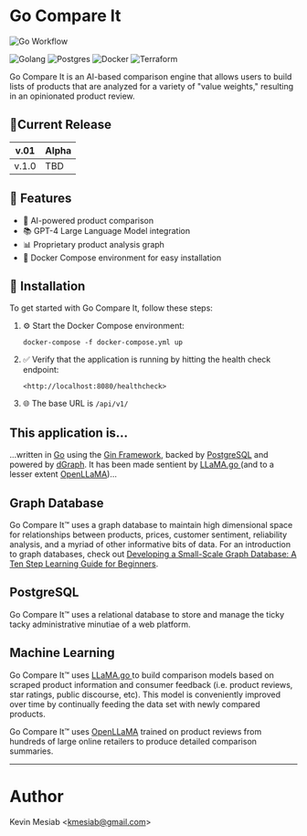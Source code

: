# Go Compare It
![Go Workflow](https://github.com/kmesiab/go-compare-it/actions/workflows/go.yml/badge.svg)

![Golang](https://img.shields.io/badge/Go-00add8.svg?labelColor=171e21&style=for-the-badge&logo=go)
![Postgres](https://img.shields.io/badge/postgres-%23316192.svg?style=for-the-badge&logo=postgresql&logoColor=white)
![Docker](https://img.shields.io/badge/docker-%230db7ed.svg?style=for-the-badge&logo=docker&logoColor=white)
![Terraform](https://img.shields.io/badge/terraform-%235835CC.svg?style=for-the-badge&logo=terraform&logoColor=white)


Go Compare It is an AI-based comparison engine that allows users to build lists of products that are analyzed for a variety of "value weights," resulting in an opinionated product review.

## 📐Current Release

| v.01 | Alpha |
| --- | --- |
| v.1.0 | TBD |

## 🎁 Features

- 🤖 AI-powered product comparison
- 📚 GPT-4 Large Language Model integration
- 📊 Proprietary product analysis graph
- 🐳 Docker Compose environment for easy installation

## 🔨 Installation

To get started with Go Compare It, follow these steps:

1. ⚙️ Start the Docker Compose environment:

    ```
    docker-compose -f docker-compose.yml up
    ```

2. ✅ Verify that the application is running by hitting the health check endpoint:

    ```
    <http://localhost:8080/healthcheck>
    ```
3. 🌐 The base URL is `/api/v1/`


## This application is…

…written in [Go](https://go.dev/)
using the [Gin Framework](https://github.com/gin-gonic/gin),
backed by [PostgreSQL](https://www.postgresql.org/) and
powered by [dGraph](https://github.com/dgraph-io/dgraph).  It has been
made sentient by [LLaMA.go
](https://github.com/gotzmann/llama.go)
(and to a lesser extent [OpenLLaMA](https://github.com/yxuansu/OpenAlpaca))...

## Graph Database
Go Compare It&trade; uses a graph database to maintain high dimensional space for relationships
between products, prices, customer sentiment, reliability analysis, and a myriad
of other informative bits of data. For an introduction to graph databases, check out
[Developing a Small-Scale Graph Database: A Ten Step Learning Guide for Beginners](https://jitp.commons.gc.cuny.edu/developing-a-small-scale-graph-database-a-ten-step-learning-guide-for-beginners/).

## PostgreSQL
Go Compare It&trade; uses a relational database to store and manage the ticky tacky
administrative minutiae of a web platform.

## Machine Learning
Go Compare It&trade; uses [LLaMA.go
](https://github.com/gotzmann/llama.go) to build comparison models based on scraped
product information and consumer feedback (i.e. product reviews, star ratings, public discourse,
etc).  This model is conveniently improved over time by continually feeding the data set
with newly compared products.

Go Compare It&trade; uses [OpenLLaMA](https://github.com/yxuansu/OpenAlpaca) trained on
product reviews from hundreds of large online retailers to produce detailed comparison
summaries.

---
# Author
Kevin Mesiab &lt;kmesiab@gmail.com&gt;
